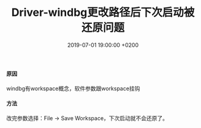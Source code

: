﻿---
layout: post
title:  "Driver-windbg更改路径后下次启动被还原问题"
date:   2019-07-01 19:00:00 +0200
categories: Driver
---
#### 原因
windbg有workspace概念，软件参数跟workspace挂钩

#### 方法
改完参数选择：File -> Save Workspace，下次启动就不会还原了。
